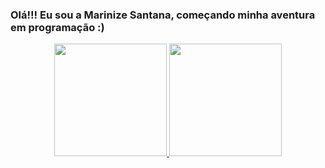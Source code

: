 ### Olá!!! Eu sou a Marinize Santana, começando minha aventura em programação :)

<div align="center">
  <a href="https://github.com/marinizesantana">
  <img height="180em" src="https://github-readme-stats.vercel.app/api?username=marinizesantana&show_icons=true&theme=cobalt&include_all_commits=true&count_private=true"/>
  <img height="180em" src="https://github-readme-stats.vercel.app/api/top-langs/?username=marinizesantana&layout=compact&langs_count=7&theme=cobalt"/>
</div>
